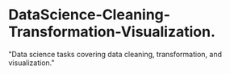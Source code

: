 # DataScience-Cleaning-Transformation-Visualization.
 "Data science tasks covering data cleaning, transformation, and visualization."
